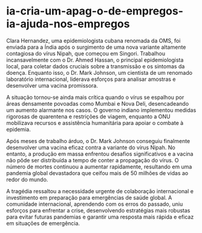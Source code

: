 # ia-cria-um-apag-o-de-empregos-ia-ajuda-nos-empregos
Clara Hernandez, uma epidemiologista cubana renomada da OMS, foi enviada para a Índia após o surgimento de uma nova variante altamente contagiosa do vírus Nipah, que começou em Singori. Trabalhou incansavelmente com o Dr. Ahmed Hassan, o principal epidemiologista local, para coletar dados cruciais sobre a transmissão e os sintomas da doença. Enquanto isso, o Dr. Mark Johnson, um cientista de um renomado laboratório internacional, liderava esforços para analisar amostras e desenvolver uma vacina promissora.

A situação tornou-se ainda mais crítica quando o vírus se espalhou por áreas densamente povoadas como Mumbai e Nova Deli, desencadeando um aumento alarmante nos casos. O governo indiano implementou medidas rigorosas de quarentena e restrições de viagem, enquanto a ONU mobilizava recursos e assistência humanitária para apoiar o combate à epidemia.

Após meses de trabalho árduo, o Dr. Mark Johnson conseguiu finalmente desenvolver uma vacina eficaz contra a variante do vírus Nipah. No entanto, a produção em massa enfrentou desafios significativos e a vacina não pôde ser distribuída a tempo de conter a propagação do vírus. O número de mortes continuou a aumentar rapidamente, resultando em uma pandemia global devastadora que ceifou mais de 50 milhões de vidas ao redor do mundo.

A tragédia ressaltou a necessidade urgente de colaboração internacional e investimento em preparação para emergências de saúde global. A comunidade internacional, aprendendo com os erros do passado, uniu esforços para enfrentar a crise, desenvolvendo estratégias mais robustas para evitar futuras pandemias e garantir uma resposta mais rápida e eficaz em situações de emergência.
